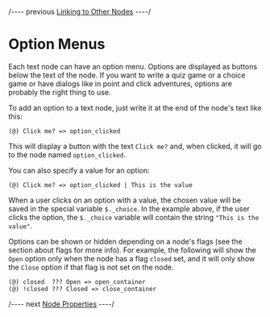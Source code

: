 
/---- previous
[Linking to Other Nodes](links.md)
----/

# Option Menus

Each text node can have an option menu. Options are displayed as buttons below the text of the node.
If you want to write a quiz game or a choice game or have dialogs like in point and click
adventures, options are probably the right thing to use.

To add an option to a text node, just write it at the end of the node's text like this:

```toothrot
(@) Click me? => option_clicked
```

This will display a button with the text `Click me?` and, when clicked, it will go to the node
named `option_clicked`.

You can also specify a value for an option:

```toothrot
(@) Click me? => option_clicked | This is the value
```

When a user clicks on an option with a value, the chosen value will be saved in the special
variable `$._choice`. In the example above, if the user clicks the option, the `$._choice` variable
will contain the string `"This is the value"`.

Options can be shown or hidden depending on a node's flags (see the section about flags for more
info). For example, the following will show the `Open` option only when the node has a flag
`closed` set, and it will only show the `Close` option if that flag is not set on the node.

```toothrot
(@) closed  ??? Open => open_container
(@) !closed ??? Closed => close_container
```

/---- next
[Node Properties](node-properties.md)
----/
